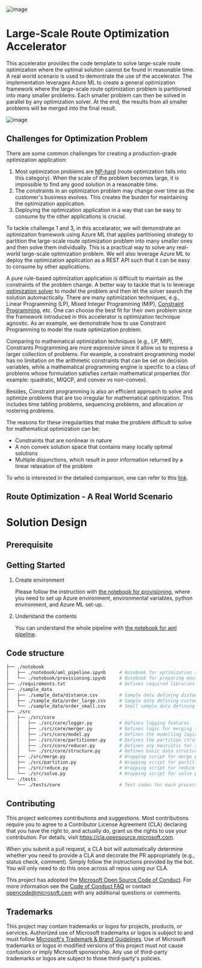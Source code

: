 ![image](https://user-images.githubusercontent.com/64599697/191536989-b798cdc8-6c96-4e8c-88b2-5422c033882c.png)

# Large-Scale Route Optimization Accelerator

This accelerator provides the code template to solve large-scale route optimization where the optimal solution cannot be found in reasonable time. A real world scenario is used to demontrate the use of the accelerator. The implementation leverages Azure ML to create a general optimization framework where the large-scale route optimization problem is partitioned into many smaller problems. Each smaller problem can then be solved in parallel by any optimization solver. At the end, the results from all smaller problems will be merged into the final result. 

![image](https://user-images.githubusercontent.com/64599697/191935065-15316f45-5905-4c24-a533-658c610f8c48.png)


<!-- # Overview

This repository contains the base repository for developing route optimization, where you can accelerate parallel computation using `ParallelRunStep` class. -->

## Challenges for Optimization Problem

There are some common challenges for creating a production-grade optimization application:
1. Most optimization problems are [NP-hard](https://en.wikipedia.org/wiki/NP-hardness) (route optimization falls into this category). When the scale of the problem becomes large, it is impossible to find any good solution in a reasonable time.
2. The constraints in an optimization problem may change over time as the customer's business evolves. This creates the burden for maintaining the optimization application. 
3. Deploying the optimization application in a way that can be easy to consume by the other applications is crucial.

To tackle challenge 1 and 3, in this accelarator, we will demonstrate an optimization framework using Azure ML that applies partitioning strategy to partition the large-scale route optimization problem into many smaller ones and then solve them individually. This is a practical way to solve any real-world large-scale optimization problem. We will also leverage Azure ML to deploy the optimization application as a REST API such that it can be easy to consume by other applications. 

A pure rule-based optimization application is difficult to maintain as the constraints of the problem change. A better way to tackle that is to leverage [optimization solver](https://en.wikipedia.org/wiki/List_of_optimization_software) to model the problem and then let the solver search the solution automactically. There are many optimization techniques, e.g., Linear Programming (LP), Mixed Integer Programming (MIP), [Constraint Programming](https://en.wikipedia.org/wiki/Constraint_programming), etc. One can choose the best fit for their own problem since the framework introduced in this accelerator is optimization technique agnostic. As an example, we demonstrate how to use Constraint Programming to model the route optimization problem.   

Comparing to mathematical optimization techniques (e.g., LP, MIP), Constrants Programming are more expressive since it allow us to express a larger collection of problems. For example, a constraint programming model has no limitation on the arithmetic constraints that can be set on decision variables, while a mathematical programming engine is specific to a class of problems whose formulation satisfies certain mathematical properties (for example: quadratic, MIQCP, and convex vs non-convex).

Besides, Constraint programming is also an efficient approach to solve and optimize problems that are too irregular for mathematical optimization. This includes time tabling problems, sequencing problems, and allocation or rostering problems.

The reasons for these irregularities that make the problem difficult to solve for mathematical optimization can be:
* Constraints that are nonlinear in nature
* A non convex solution space that contains many locally optimal solutions
* Multiple disjunctions, which result in poor information returned by a linear relaxation of the problem

To who is interested in the detailed comparison, one can refer to this [link](https://www.ibm.com/docs/en/icos/12.8.0.0?topic=overview-constraint-programming-versus-mathematical-programming). 

## Route Optimization - A Real World Scenario


# Solution Design


## Prerequisite


## Getting Started

1. Create environment

    Please follow the instruction with [the notebook for provisioning](./notebook/provisioning.ipynb), where you need to set up Azure environment, environmental variables, python environment, and Azure ML set-up.

2. Understand the contents

    You can understand the whole pipeline with [the notebook for aml pipeline](./notebook/aml_pipeline.ipynb).

## Code structure

```sh
├── ./notebook
│   ├── ./notebook/aml_pipeline.ipynb     # Notebook for optimization algorithm
│   └── ./notebook/provisioning.ipynb     # Notebook for preparing environment
├── ./requirements.txt                    # Defines required libraries in Python
├── ./sample_data
│   ├── ./sample_data/distance.csv        # Sample data defining distances between places
│   ├── ./sample_data/order_large.csv     # Sample data defining customers' orders
│   └── ./sample_data/order_small.csv     # Small sample data defining customers' orders
├── ./src
│   ├── ./src/core
│   │   ├── ./src/core/logger.py          # Defines logging features
│   │   ├── ./src/core/merger.py          # Defines logic for merging the partitioned problem result
│   │   ├── ./src/core/model.py           # Defines the modelling logic and the core optimizaiton problem
│   │   ├── ./src/core/partitioner.py     # Defines the partition strategy
│   │   ├── ./src/core/reducer.py         # Defines any heuristic for search space reduction
│   │   └── ./src/core/structure.py       # Defines basic data structure
│   ├── ./src/merge.py                    # Wrapping script for merge process
│   ├── ./src/partition.py                # Wrapping script for partition process
│   ├── ./src/reduce.py                   # Wrapping script for reduce process
│   └── ./src/solve.py                    # Wrapping script for solve process
└── ./tests
    └── ./tests/core                      # Test codes for each process
```


## Contributing

This project welcomes contributions and suggestions.  Most contributions require you to agree to a
Contributor License Agreement (CLA) declaring that you have the right to, and actually do, grant us
the rights to use your contribution. For details, visit https://cla.opensource.microsoft.com.

When you submit a pull request, a CLA bot will automatically determine whether you need to provide
a CLA and decorate the PR appropriately (e.g., status check, comment). Simply follow the instructions
provided by the bot. You will only need to do this once across all repos using our CLA.

This project has adopted the [Microsoft Open Source Code of Conduct](https://opensource.microsoft.com/codeofconduct/).
For more information see the [Code of Conduct FAQ](https://opensource.microsoft.com/codeofconduct/faq/) or
contact [opencode@microsoft.com](mailto:opencode@microsoft.com) with any additional questions or comments.

## Trademarks

This project may contain trademarks or logos for projects, products, or services. Authorized use of Microsoft 
trademarks or logos is subject to and must follow 
[Microsoft's Trademark & Brand Guidelines](https://www.microsoft.com/en-us/legal/intellectualproperty/trademarks/usage/general).
Use of Microsoft trademarks or logos in modified versions of this project must not cause confusion or imply Microsoft sponsorship.
Any use of third-party trademarks or logos are subject to those third-party's policies.
